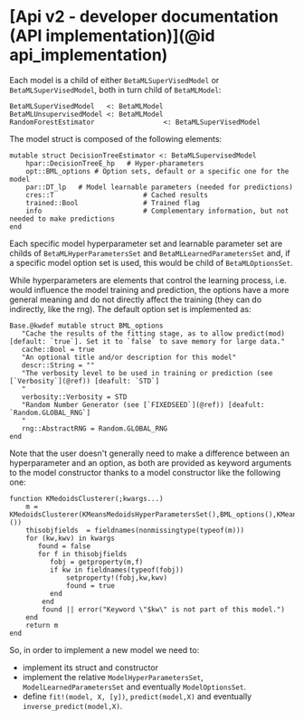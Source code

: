 # [Api v2 - developer documentation (API implementation)](@id api_implementation)

Each model is a child of either `BetaMLSuperVisedModel` or `BetaMLSuperVisedModel`, both in turn child of `BetaMLModel`:

```
BetaMLSuperVisedModel   <: BetaMLModel
BetaMLUnsupervisedModel <: BetaMLModel
RandomForestEstimator                 <: BetaMLSuperVisedModel
```

The model struct is composed of the following elements:

```
mutable struct DecisionTreeEstimator <: BetaMLSupervisedModel
    hpar::DecisionTreeE_hp   # Hyper-pharameters
    opt::BML_options # Option sets, default or a specific one for the model
    par::DT_lp   # Model learnable parameters (needed for predictions)
    cres::T                      # Cached results
    trained::Bool                # Trained flag
    info                         # Complementary information, but not needed to make predictions
end
```

Each specific model hyperparameter set and learnable parameter set are childs of `BetaMLHyperParametersSet` and `BetaMLLearnedParametersSet` and, if a specific model option set is used, this would be child of `BetaMLOptionsSet`.

While hyperparameters are elements that control the learning process, i.e. would influence the model training and prediction, the options have a more general meaning and do not directly affect the training (they can do indirectly, like the rng). The default option set is implemented as:

```
Base.@kwdef mutable struct BML_options
   "Cache the results of the fitting stage, as to allow predict(mod) [default: `true`]. Set it to `false` to save memory for large data."
   cache::Bool = true
   "An optional title and/or description for this model"
   descr::String = "" 
   "The verbosity level to be used in training or prediction (see [`Verbosity`](@ref)) [deafult: `STD`]
   "
   verbosity::Verbosity = STD
   "Random Number Generator (see [`FIXEDSEED`](@ref)) [deafult: `Random.GLOBAL_RNG`]
   "
   rng::AbstractRNG = Random.GLOBAL_RNG
end
```

Note that the user doesn't generally need to make a difference between an hyperparameter and an option, as both are provided as keyword arguments to the model constructor thanks to a model constructor like the following one:

```
function KMedoidsClusterer(;kwargs...)
    m = KMedoidsClusterer(KMeansMedoidsHyperParametersSet(),BML_options(),KMeansMedoids_lp(),nothing,false,Dict{Symbol,Any}())
    thisobjfields  = fieldnames(nonmissingtype(typeof(m)))
    for (kw,kwv) in kwargs
       found = false
       for f in thisobjfields
          fobj = getproperty(m,f)
          if kw in fieldnames(typeof(fobj))
              setproperty!(fobj,kw,kwv)
              found = true
          end
        end
        found || error("Keyword \"$kw\" is not part of this model.")
    end
    return m
end
```

So, in order to implement a new model we need to:
- implement its struct and constructor
- implement the relative `ModelHyperParametersSet`, `ModelLearnedParametersSet` and eventually `ModelOptionsSet`.
- define `fit!(model, X, [y])`, `predict(model,X)` and eventually `inverse_predict(model,X)`.


